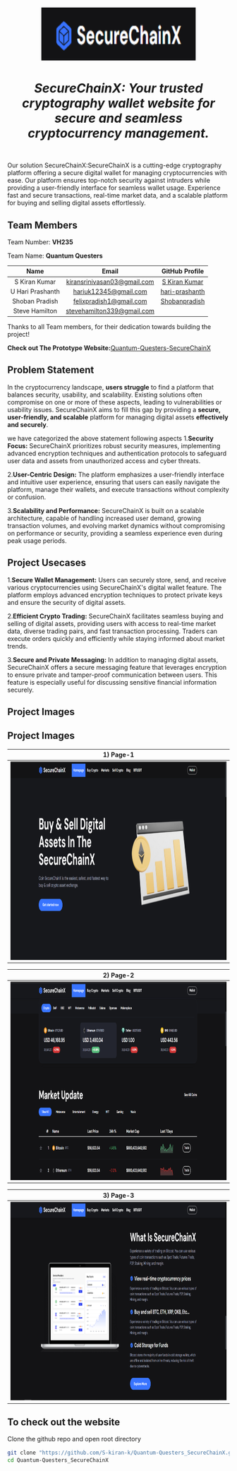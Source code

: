 <h1 align="center">
  <img src="./assets/images/securechainx.png" alt="Logo" width="350px" height="120px" />
  <div>
    <h5>SecureChainX: Your trusted cryptography wallet website for secure and seamless cryptocurrency management.</h5>
  </div>
</h1>

Our solution SecureChainX:SecureChainX is a cutting-edge cryptography platform offering a secure digital wallet for managing cryptocurrencies with ease. Our platform ensures top-notch security against intruders while providing a user-friendly interface for seamless wallet usage. Experience fast and secure transactions, real-time market data, and a scalable platform for buying and selling digital assets effortlessly.

## Team Members

<div>
  <p>Team Number: <b>VH235</b></p>
  <p>Team Name: <b>Quantum Questers</b></p>
</div>

| Name | Email | GitHub Profile |
| :----: | :----: | :----: |
| S Kiran Kumar| kiransrinivasan03@gmail.com |  [S Kiran Kumar](https://github.com/S-kiran-k) |
| U Hari Prashanth| hariuk12345@gmail.com |  [hari-prashanth](https://github.com/hari-prashanth) |
| Shoban Pradish | felixpradish1@gmail.com | [Shobanpradish](https://github.com/Shobanpradish) |
| Steve Hamilton | stevehamilton339@gmail.com | []() |

Thanks to all Team members, for their dedication towards building the project!

**Check out The Prototype Website:**<a href="https://quantum-questers-secure-chain-x.vercel.app/">Quantum-Questers-SecureChainX</a>

## Problem Statement
In the cryptocurrency landscape, **users struggle** to find a platform that balances security, usability, and scalability. Existing solutions often compromise on one or more of these aspects, leading to vulnerabilities or usability issues. SecureChainX aims to fill this gap by providing a **secure, user-friendly, and scalable** platform for managing digital assets **effectively and securely**.

we have categorized the above statement following aspects
1.**Security Focus:** SecureChainX prioritizes robust security measures, implementing advanced encryption techniques and authentication protocols to safeguard user data and assets from unauthorized access and cyber threats.

2.**User-Centric Design:** The platform emphasizes a user-friendly interface and intuitive user experience, ensuring that users can easily navigate the platform, manage their wallets, and execute transactions without complexity or confusion.

3.**Scalability and Performance:** SecureChainX is built on a scalable architecture, capable of handling increased user demand, growing transaction volumes, and evolving market dynamics without compromising on performance or security, providing a seamless experience even during peak usage periods. 

## Project Usecases

1.**Secure Wallet Management:** Users can securely store, send, and receive various cryptocurrencies using SecureChainX's digital wallet feature. The platform employs advanced encryption techniques to protect private keys and ensure the security of digital assets.

2.**Efficient Crypto Trading:** SecureChainX facilitates seamless buying and selling of digital assets, providing users with access to real-time market data, diverse trading pairs, and fast transaction processing. Traders can execute orders quickly and efficiently while staying informed about market trends.

3.**Secure and Private Messaging:** In addition to managing digital assets, SecureChainX offers a secure messaging feature that leverages encryption to ensure private and tamper-proof communication between users. This feature is especially useful for discussing sensitive financial information securely.

## Project Images

## Project Images

| 1) Page-1 |  
| :---: |
| <img src="./assets/images/page-1.png" alt="1" height="450px" width="900" /> | 

| 2) Page-2 |  
| :---: |
| <img src="./assets//images/page-2.png" alt="2" height="450px" width="900px" /> | 

| 3) Page-3|  
| :---: |
| <img src="./assets/images/page-3.png" alt="3" height="450px" width="900px" /> | 

## To check out the website
Clone the github repo and open root directory
```bash
git clone "https://github.com/S-kiran-k/Quantum-Questers_SecureChainX.git"
cd Quantum-Questers_SecureChainX
```


